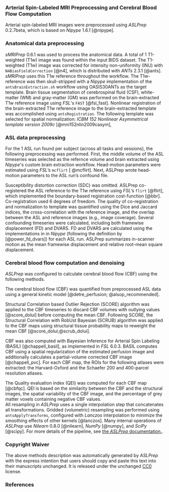 
### Arterial Spin-Labeled MRI Preprocessing and Cerebral Blood Flow Computation

Arterial spin-labeled MRI images were preprocessed using *ASLPrep* 0.2.7beta, 
which is based on *Nipype* 1.6.1 [@nipype].



### Anatomical data preprocessing
*sMRIPrep* 0.6.1 was used to process the anatomical data.
A total of 1 T1-weighted (T1w) image was found within the input
BIDS dataset. The T1-weighted (T1w) image was corrected for intensity non-uniformity (INU)
with `N4BiasFieldCorrection` [@n4], which is distributed with *ANTs*  2.3.1 [@ants]. *sMRIPrep* uses this T1w reference throughout the workflow.
The T1w-reference was then skull-stripped with a *Nipype* implementation of
the `antsBrainExtraction.sh` workflow  using OASIS30ANTs
as  the target template. Brain tissue segmentation of cerebrospinal fluid (CSF),
white-matter (WM) and gray-matter (GM) was performed on
the brain-extracted T1w reference image using *FSL*'s `FAST` [@fsl_fast].
Nonlinear registration of  the brain-extracted T1w reference image to the 
brain-extracted template was accomplished using  `antsRegistration`.
The following template  was selected for spatial normalization:
*ICBM 152 Nonlinear Asymmetrical template version 2009c* [@mni152nlin2009casym], 

### ASL data preprocessing

For the 1 ASL run found per subject (across all
tasks and sessions), the following preprocessing was performed.
First, the middle volume of the ASL timeseries was selected as the refernce volume and 
brain extracted using *Nipype*'s custom brain extraction workflow.
Head-motion parameters were estimated using *FSL*’s `mcflirt` [ @mcflirt]. 
Next, ASLPrep wrote head-motion parameters to the ASL run’s confound file. 

Susceptibility distortion correction (SDC) was omitted.
ASLPrep co-registered the ASL reference to the T1w reference using *FSL*’s `flirt` [@flirt], which 
implemented the boundary-based registration cost-function [@bbr]. Co-registration used
6 degrees of freedom. The quality of co-registration and normalization to template was quantified 
using the Dice and Jaccard indices, the cross-correlation with the reference image, and the overlap between 
the ASL and reference images (e.g., image coverage). 
Several confounding timeseries were calculated, including both framewise displacement 
(FD) and DVARS. FD and DVARS are calculated using the implementations in in *Nipype*
(following the definition by [@power_fd_dvars]) for each ASL run.  ASLPrep summarizes 
in-scanner motion as the mean framewise displacement and relative root-mean square displacement.

### Cerebral blood flow computation and denoising

*ASLPrep* was configured to calculate cerebral blood flow (CBF) using the following methods. 

The cerebral blood flow (CBF) was quantified from  preprocessed ASL data using a general kinetic model
[@detre_perfusion; @alsop_recommended].


Structural Correlation based Outlier Rejection (SCORE) algorithm was applied to the CBF timeseries
to discard CBF volumes with outlying values [@score_dolui] before computing the mean CBF. 
Following SCORE, the Structural Correlation with RobUst Bayesian (SCRUB) algorithm was applied to the CBF maps
using structural tissue probability maps to reweight the mean CBF [@score_dolui;@scrub_dolui]. 


CBF was also computed with Bayesian Inference for Arterial Spin Labeling (BASIL) [@chappell_basil], 
as implemented in *FSL* 6.0.3. BASIL computes CBF using a spatial regularization of the estimated 
perfusion image and additionally calculates a partial-volume corrected CBF image [@chappell_pvc].
For each CBF map, the ROIs for the following atlases were extracted: the  Harvard-Oxford  and the Schaefer 200 and 400-parcel resolution atlases.

The Quality evaluation index (QEI) was computed for each CBF map [@cbfqc]. 
QEI is based on the similarity between the CBF and the structural images, the spatial 
variability of the CBF image, and the percentage of grey matter voxels containing 
negative CBF values.  
All resampling in *ASLPrep* uses a single interpolation step that concatenates all transformations. 
Gridded (volumetric) resampling was performed using `antsApplyTransforms`, configured with *Lanczos*
interpolation to minimize the smoothing effects of other kernels [@lanczos].
 Many internal operations of *ASLPrep* use
*Nilearn* 0.8.0 [@nilearn], *NumPy* [@numpy], and *SciPy* [@scipy]. 
For more details of the pipeline, see [the  *ASLPrep*  documentation.](https://aslprep.readthedocs.io/en/latest/workflows.html).


### Copyright Waiver

The above methods description  was automatically generated by *ASLPrep* 
with the express intention that users should copy and paste this text into 
their manuscripts unchanged. It is released under the unchanged [CC0](https://creativecommons.org/publicdomain/zero/1.0/) license.

### References

